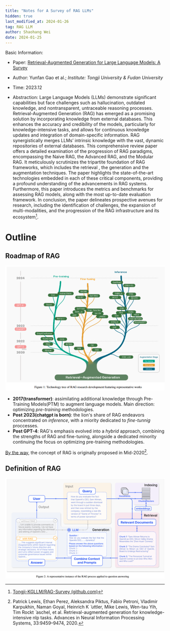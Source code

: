 ```yaml
---
title: "Notes for A Survey of RAG LLMs"
hidden: true
last_modified_at: 2024-01-26
tag: RAG LLM
author: Shaohang Wei
date: 2024-01-25
---
```

Basic Information:
- Paper: [Retrieval-Augmented Generation for Large Language Models: A Survey](https://arxiv.org/abs/2312.10997)
- Author: Yunfan Gao et al.; *Institute: Tongji University & Fudan University*
- Time: 2023.12

- Abstraction: Large Language Models (LLMs) demonstrate significant capabilities but face challenges such as hallucination, outdated knowledge, and nontransparent, untraceable reasoning processes. Retrieval-Augmented Generation (RAG) has emerged as a promising solution by incorporating knowledge from external databases. This enhances the accuracy and credibility of the models, particularly for knowledge-intensive tasks, and allows for continuous knowledge updates and integration of domain-specific information. RAG synergistically merges LLMs’ intrinsic knowledge with the vast, dynamic repositories of external databases. This comprehensive review paper offers a detailed examination of the progression of RAG paradigms, encompassing the Naive RAG, the Advanced RAG, and the Modular RAG. It meticulously scrutinizes the tripartite foundation of RAG frameworks, which includes the retrieval , the generation and the augmentation techniques. The paper highlights the state-of-the-art technologies embedded in each of these critical components, providing a profound understanding of the advancements in RAG systems. Furthermore, this paper introduces the metrics and benchmarks for assessing RAG models, along with the most up-to-date evaluation framework. In conclusion, the paper delineates prospective avenues for research, including the identification of challenges, the expansion of multi-modalities, and the progression of the RAG infrastructure and its ecosystem[^githubcode].

# Outline

## Roadmap of RAG

![image-20240126000850692](../../images/2024-01-25-note-for-RAG-LLM-survey/image-20240126000850692.png)

- **2017(transformer)**: assimilating additional knowledge through Pre-Training Models(PTM) to augment language models. Main direction: optimizing _pre-training_ methodologies.
- **Post 2023(chatgpt is born)**: the lion's share of RAG endeavors concentrated on _inference_, with a miority dedicated to _fine-tunnig_ proccesses.
- **Post GPT-4**: RAG's emphasis evolved into a _hybrid_ approach, combining the strengths of RAG and fine-tuning, alongside a dedicated minority continuing the focus on optimizing pre-training methodologies.

<u>By the way</u>, the concept of RAG is originally proposed in Mid-2020[^lewis2020].

## Definition of RAG

![image-20240126000907755](../../images/2024-01-25-note-for-RAG-LLM-survey/image-20240126000907755.png)



[^lewis2020]:Patrick Lewis, Ethan Perez, Aleksandra Piktus, Fabio Petroni, Vladimir Karpukhin, Naman Goyal, Heinrich K ̈ uttler, Mike Lewis, Wen-tau Yih, Tim Rockt ̈ aschel, et al. Retrieval-augmented generation for knowledge-intensive nlp tasks. Advances in Neural Information Processing Systems, 33:9459–9474, 2020.
[^githubcode]:[Tongji-KGLLM/RAG-Survey (github.com)](https://github.com/Tongji-KGLLM/RAG-Survey)